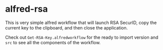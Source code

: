 alfred-rsa
==========

This is very simple alfred workflow that will launch RSA SecurID, copy the current key to the clipboard, and then close the application.

Check out `Get-RSA-Key.alfredworkflow` for the ready to import version and `src` to see all the components of the workflow.
